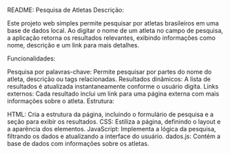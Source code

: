 README: Pesquisa de Atletas
Descrição:

Este projeto web simples permite pesquisar por atletas brasileiros em uma base de dados local. Ao digitar o nome de um atleta no campo de pesquisa, a aplicação retorna os resultados relevantes, exibindo informações como nome, descrição e um link para mais detalhes.

Funcionalidades:

Pesquisa por palavras-chave: Permite pesquisar por partes do nome do atleta, descrição ou tags relacionadas.
Resultados dinâmicos: A lista de resultados é atualizada instantaneamente conforme o usuário digita.
Links externos: Cada resultado inclui um link para uma página externa com mais informações sobre o atleta.
Estrutura:

HTML: Cria a estrutura da página, incluindo o formulário de pesquisa e a seção para exibir os resultados.
CSS: Estiliza a página, definindo o layout e a aparência dos elementos.
JavaScript: Implementa a lógica da pesquisa, filtrando os dados e atualizando a interface do usuário.
dados.js: Contém a base de dados com informações sobre os atletas.
